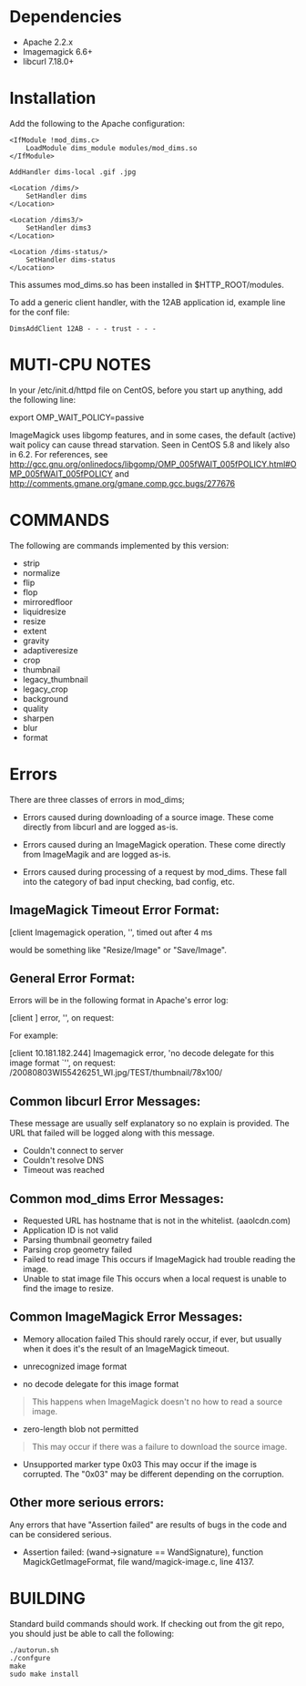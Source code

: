Dependencies
============

* Apache 2.2.x
* Imagemagick 6.6+
* libcurl 7.18.0+

Installation
============

Add the following to the Apache configuration:

    <IfModule !mod_dims.c>
        LoadModule dims_module modules/mod_dims.so
    </IfModule>

    AddHandler dims-local .gif .jpg

    <Location /dims/>
        SetHandler dims
    </Location>

    <Location /dims3/>
        SetHandler dims3
    </Location>

    <Location /dims-status/>
        SetHandler dims-status
    </Location>

This assumes mod_dims.so has been installed in $HTTP_ROOT/modules.

To add a generic client handler, with the 12AB application id, example line for the conf file:

    DimsAddClient 12AB - - - trust - - -

MUTI-CPU NOTES
==============

In your /etc/init.d/httpd file on CentOS, before you start up anything, add the following line:

   export OMP_WAIT_POLICY=passive

ImageMagick uses libgomp features, and in some cases, the default (active) wait policy can cause 
thread starvation. Seen in CentOS 5.8 and likely also in 6.2. For references, see 
http://gcc.gnu.org/onlinedocs/libgomp/OMP_005fWAIT_005fPOLICY.html#OMP_005fWAIT_005fPOLICY and 
http://comments.gmane.org/gmane.comp.gcc.bugs/277676



COMMANDS
========

The following are commands implemented by this version:
- strip
- normalize
- flip
- flop
- mirroredfloor
- liquidresize
- resize
- extent
- gravity
- adaptiveresize
- crop
- thumbnail
- legacy_thumbnail
- legacy_crop
- background
- quality
- sharpen
- blur
- format



Errors
======

There are three classes of errors in mod_dims; 

- Errors caused during downloading of a source image.  These
  come directly from libcurl and are logged as-is.

- Errors caused during an ImageMagick operation.  These come
  directly from ImageMagik and are logged as-is.

- Errors caused during processing of a request by mod_dims.  These
  fall into the category of bad input checking, bad config, etc.

ImageMagick Timeout Error Format:
---------------------------------

[client <client ip address> Imagemagick operation, '<operation>', timed out after 4 ms

<operation> would be something like "Resize/Image" or "Save/Image".

General Error Format:
---------------------

Errors will be in the following format in Apache's error log:

[client <client ip address>] <source> error, '<source error message>', on request: <request uri>

For example:

[client 10.181.182.244] Imagemagick error, 'no decode delegate for this image
format `'', on request: /20080803WI55426251_WI.jpg/TEST/thumbnail/78x100/

Common libcurl Error Messages:
------------------------------

These message are usually self explanatory so no explain is provided.  The 
URL that failed will be logged along with this message.

* Couldn't connect to server
* Couldn't resolve DNS
* Timeout was reached

Common mod_dims Error Messages:
--------------------------------

* Requested URL has hostname that is not in the whitelist. (aaolcdn.com)
* Application ID is not valid
* Parsing thumbnail geometry failed
* Parsing crop geometry failed
* Failed to read image
    This occurs if ImageMagick had trouble reading the image.
* Unable to stat image file
    This occurs when a local request is unable to find the image to resize.

Common ImageMagick Error Messages:
---------------------------------

* Memory allocation failed
    This should rarely occur, if ever, but usually when it does it's the result
    of an ImageMagick timeout.

* unrecognized image format
* no decode delegate for this image format
>    This happens when ImageMagick doesn't no how to read a source image.

* zero-length blob not permitted
>    This may occur if there was a failure to download the source image.

* Unsupported marker type 0x03
    This may occur if the image is corrupted.  The "0x03" may be different
    depending on the corruption.

Other more serious errors:
--------------------------

Any errors that have "Assertion failed" are results of bugs in the code and
can be considered serious.

- Assertion failed: (wand->signature == WandSignature), 
  function MagickGetImageFormat, file wand/magick-image.c, line 4137.


BUILDING
========

Standard build commands should work. If checking out from the git repo,
you should just be able to call the following:

    ./autorun.sh
    ./confgure
    make
    sudo make install

